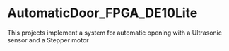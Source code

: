 # AutomaticDoor_FPGA_DE10Lite
This projects implement a system for automatic opening with a Ultrasonic sensor and a Stepper motor
